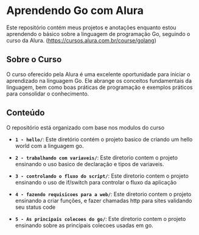 # Aprendendo Go com Alura

Este repositório contém meus projetos e anotações enquanto estou aprendendo o básico sobre a linguagem de programação Go, seguindo o curso da Alura. (https://cursos.alura.com.br/course/golang)

## Sobre o Curso

O curso oferecido pela Alura é uma excelente oportunidade para iniciar o aprendizado na linguagem Go. Ele abrange os conceitos fundamentais da linguagem, bem como boas práticas de programação e exemplos práticos para consolidar o conhecimento.

## Conteúdo

O repositório está organizado com base nos modulos do curso

- **`1 - hello/`**: Este diretório contém o projeto basico de criando um hello world com a linguagem go.

- **`2 - trabalhando com variaveis/`**: Este diretorio contem o projeto ensinando o uso basico de declaração e tipos de variaveis.

- **`3 - controlando o fluxo do script/`**: Este diretorio contem o projeto ensinando o uso de if/switch para controlar o fluxo da aplicação

- **`4 - fazendo requisicoes para a web/`**: Este diretorio contem o projeto ensinando a criar funções, e fazer chamadas http para sites validando seu status code

- **`5 - As principais colecoes do go/`**: Este diretorio contem o projeto ensinando sobre as principais colecoes usadas em go.
